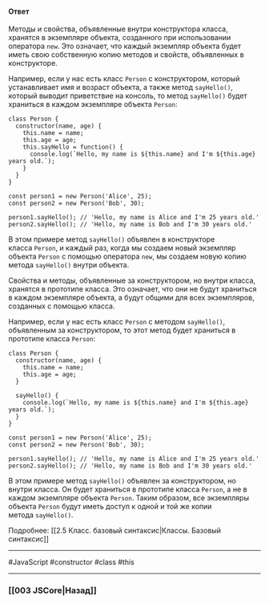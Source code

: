 #### Ответ

Методы и свойства, объявленные внутри конструктора класса, хранятся в экземпляре объекта, созданного при использовании оператора `new`. Это означает, что каждый экземпляр объекта будет иметь свою собственную копию методов и свойств, объявленных в конструкторе.

Например, если у нас есть класс `Person` с конструктором, который устанавливает имя и возраст объекта, а также метод `sayHello()`, который выводит приветствие на консоль, то метод `sayHello()` будет храниться в каждом экземпляре объекта `Person`:

```
class Person {
  constructor(name, age) {
    this.name = name;
    this.age = age;
    this.sayHello = function() {
      console.log(`Hello, my name is ${this.name} and I'm ${this.age} years old.`);
    }
  }
}

const person1 = new Person('Alice', 25);
const person2 = new Person('Bob', 30);

person1.sayHello(); // 'Hello, my name is Alice and I'm 25 years old.'
person2.sayHello(); // 'Hello, my name is Bob and I'm 30 years old.'
```

В этом примере метод `sayHello()` объявлен в конструкторе класса `Person`, и каждый раз, когда мы создаем новый экземпляр объекта `Person` с помощью оператора `new`, мы создаем новую копию метода `sayHello()` внутри объекта.

Свойства и методы, объявленные за конструктором, но внутри класса, хранятся в прототипе класса. Это означает, что они не будут храниться в каждом экземпляре объекта, а будут общими для всех экземпляров, созданных с помощью класса.

Например, если у нас есть класс `Person` с методом `sayHello()`, объявленным за конструктором, то этот метод будет храниться в прототипе класса `Person`:

```
class Person {
  constructor(name, age) {
    this.name = name;
    this.age = age;
  }
  
  sayHello() {
    console.log(`Hello, my name is ${this.name} and I'm ${this.age} years old.`);
  }
}

const person1 = new Person('Alice', 25);
const person2 = new Person('Bob', 30);

person1.sayHello(); // 'Hello, my name is Alice and I'm 25 years old.'
person2.sayHello(); // 'Hello, my name is Bob and I'm 30 years old.'
```

В этом примере метод `sayHello()` объявлен за конструктором, но внутри класса. Он будет храниться в прототипе класса `Person`, а не в каждом экземпляре объекта `Person`. Таким образом, все экземпляры объекта `Person` будут иметь доступ к одной и той же копии метода `sayHello()`.

Подробнее: [[2.5 Класс. базовый синтаксис|Классы. Базовый синтаксис]]

___
 #JavaScript #constructor #class #this

___

### [[003 JSCore|Назад]]